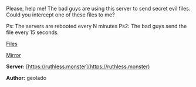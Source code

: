 Please, help me! The bad guys are using this server to send secret evil files.
Could you intercept one of these files to me?

Ps: The servers are rebooted every N minutes
Ps2: The bad guys send the file every 15 seconds.

[Files](https://static.pwn2win.party/ruthless_monster_a43cde47dba88408662431a1a755ff6f84a0e2bb95ccc6810374c16c8a0f567b.tar.gz)

[Mirror](https://drive.google.com/file/d/12jSCKogd-LJ0cJCm-T1vx2WLaMqNCf8j/view?usp=drivesdk)


**Server:** [https://ruthless.monster](https://ruthless.monster)

**Author:** geolado
